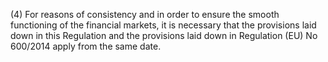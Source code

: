 (4) For reasons of consistency and in order to ensure the smooth functioning of the financial markets, it is necessary that the provisions laid down in this Regulation and the provisions laid down in Regulation (EU) No 600/2014 apply from the same date.